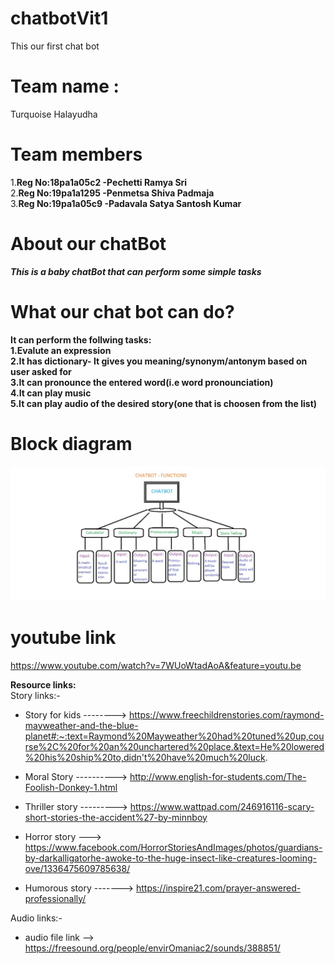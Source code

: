 # chatbotVit1
This our first chat bot
# Team name :
Turquoise Halayudha
# Team members
1.**Reg No:18pa1a05c2 -Pechetti Ramya Sri**<br />
2.**Reg No:19pa1a1295 -Penmetsa Shiva Padmaja**<br />
3.**Reg No:19pa1a05c9 -Padavala Satya Santosh Kumar** <br />


# About our chatBot
***This is a baby chatBot that can perform some simple tasks***<br />
# What our chat bot can do?
**It can perform the follwing tasks:<br />
1.Evalute an expression<br />
2.It has dictionary- It gives you meaning/synonym/antonym based on user asked for<br />
3.It can pronounce the entered word(i.e word pronounciation)<br />
4.It can play music<br />
5.It can play audio of the desired story(one that is choosen from the list)<br/>**

# Block diagram
![alt text](https://github.com/santosh-kumar8367/chatbotVit1/blob/main/Blockdiagram.jpeg?raw=true)
# youtube link
https://www.youtube.com/watch?v=7WUoWtadAoA&feature=youtu.be

**Resource links:**<br/>
Story links:-
 * Story for kids  --------> https://www.freechildrenstories.com/raymond-mayweather-and-the-blue-planet#:~:text=Raymond%20Mayweather%20had%20tuned%20up,course%2C%20for%20an%20unchartered%20place.&text=He%20lowered%20his%20ship%20to,didn't%20have%20much%20luck.
 
 * Moral Story ---------->        http://www.english-for-students.com/The-Foolish-Donkey-1.html
 
 * Thriller story ---------> https://www.wattpad.com/246916116-scary-short-stories-the-accident%27-by-minnboy
 
 * Horror story ---> https://www.facebook.com/HorrorStoriesAndImages/photos/guardians-by-darkalligatorhe-awoke-to-the-huge-insect-like-creatures-looming-ove/1336475609785638/
 
 * Humorous story -------> https://inspire21.com/prayer-answered-professionally/
 
 Audio links:-
 
 * audio file link --> https://freesound.org/people/envirOmaniac2/sounds/388851/
